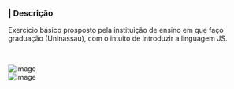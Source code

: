### | Descrição 

<p>
  Exercício básico prosposto pela instituição de ensino em que faço graduação (Uninassau), com o intuito de introduzir a 
  linguagem JS.
</p>

<br/>

![image](https://user-images.githubusercontent.com/122948103/218582693-71d5dd15-4a23-4915-b0af-d02a169114b8.png)
<br/>
![image](https://user-images.githubusercontent.com/122948103/218582823-3a182969-86fc-4ff0-a2ad-dfada27d1223.png)
